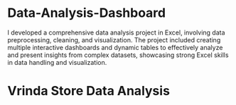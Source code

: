 # Data-Analysis-Dashboard
I developed a comprehensive data analysis project in Excel, involving data preprocessing, cleaning, and visualization. The project included creating multiple interactive dashboards and dynamic tables to effectively analyze and present insights from complex datasets, showcasing strong Excel skills in data handling and visualization.
# Vrinda Store Data Analysis
